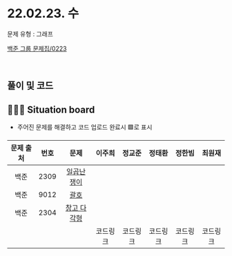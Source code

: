 # 22.02.23. 수
문제 유형 : 그래프 
</br>

[백준 그룹 문제집/0223](https://www.acmicpc.net/group/workbook/view/13701/42157)

</br>

## 풀이 및 코드

## 🧑🏽‍💻 Situation board
- 주어진 문제를 해결하고 코드 업로드 완료시 🟩로 표시

| 문제 출처   | 번호       | 문제      | 이주희  | 정교준  | 정태환  | 정한빔 | 최원재  |
| :--------: | :--------: | :--------: | :--------: | :-------: | :-------: | :-------: |  :-------: |
| 백준        | 2309      |[일곱난쟁이](https://www.acmicpc.net/problem/2309)  |       |        |       |       |      |
| 백준        | 9012      |[괄호](https://www.acmicpc.net/problem/9012)        |      |        |        |       |      |
| 백준        | 2304      |[창고 다각형](https://www.acmicpc.net/problem/2304) |       |        |        |      |      |
|             |           |           |  코드링크 | 코드링크  | 코드링크  | 코드링크  | 코드링크  |
